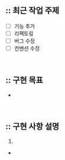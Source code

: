 ## :: 최근 작업 주제
- [ ] 기능 추가
- [ ] 리팩토링
- [ ] 버그 수정
- [ ] 컨벤션 수정

<br />

## :: 구현 목표
- 

<br />

## :: 구현 사항 설명
1. 
- 